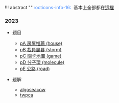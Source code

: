 !!! abstract ""
	<font color="#448aff">:octicons-info-16:</font>&nbsp;&nbsp;基本上全部都在[這裡](https://sorahisa-rank.github.io/oi-toi/)

### 2023

- 題目
    - [pA 房屋推薦 (house)](https://zerojudge.tw/ShowProblem?problemid=k184)
    - [pB 裁員風暴 (storm)](https://zerojudge.tw/ShowProblem?problemid=k185)
    - [pC 關卡地圖 (game)](https://zerojudge.tw/ShowProblem?problemid=k186)
    - [pD 分子環 (molecule)](https://zerojudge.tw/ShowProblem?problemid=k187)
    - [pE 公路 (road)](https://zerojudge.tw/ShowProblem?problemid=k188)

- 題解
    - [algoseacow](https://hackmd.io/CbqNqUN2Qi-PMG3dZ7l9Sg)
    - [twpca](https://toip2023.twpca.org/editorial/editorial)



